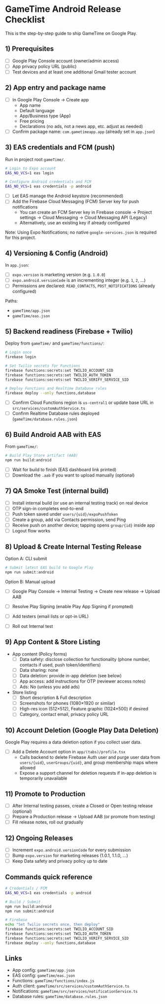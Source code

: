 # GameTime Android Release Checklist

This is the step-by-step guide to ship GameTime on Google Play.

## 1) Prerequisites
- [ ] Google Play Console account (owner/admin access)
- [ ] App privacy policy URL (public)
- [ ] Test devices and at least one additional Gmail tester account

## 2) App entry and package name
- [ ] In Google Play Console → Create app
  - App name
  - Default language
  - App/Business type (App)
  - Free pricing
  - Declarations (no ads, not a news app, etc. adjust as needed)
- [ ] Confirm package name: `com.gametimeapp.app` (already set in `app.json`)

## 3) EAS credentials and FCM (push)
Run in project root `gameTime/`.

```bash
# Login to Expo account
EAS_NO_VCS=1 eas login

# Configure Android credentials and FCM
EAS_NO_VCS=1 eas credentials -p android
```
- [ ] Let EAS manage the Android keystore (recommended)
- [ ] Add the Firebase Cloud Messaging (FCM) Server key for push notifications
  - You can create an FCM Server key in Firebase console → Project settings → Cloud Messaging → Cloud Messaging API (Legacy)
  - Alternatively, use an existing key if already configured

Note: Using Expo Notifications; no native `google-services.json` is required for this project.

## 4) Versioning & Config (Android)
In `app.json`:
- [ ] `expo.version` is marketing version (e.g. `1.0.0`)
- [ ] `expo.android.versionCode` is an incrementing integer (e.g. `1`, `2`, …)
- [ ] Permissions are declared: `READ_CONTACTS`, `POST_NOTIFICATIONS` (already configured)

Paths:
- `gameTime/app.json`
- `gameTime/eas.json`

## 5) Backend readiness (Firebase + Twilio)
Deploy from `gameTime/` and `gameTime/functions/`:

```bash
# Login once
firebase login

# Set Twilio secrets for Functions
firebase functions:secrets:set TWILIO_ACCOUNT_SID
firebase functions:secrets:set TWILIO_AUTH_TOKEN
firebase functions:secrets:set TWILIO_VERIFY_SERVICE_SID

# Deploy Functions and Realtime Database rules
firebase deploy --only functions,database
```

- [ ] Confirm Cloud Functions region is `us-central1` or update base URL in `src/services/customAuthService.ts`
- [ ] Confirm Realtime Database rules deployed (`gameTime/database.rules.json`)

## 6) Build Android AAB with EAS
From `gameTime/`:
```bash
# Build Play Store artifact (AAB)
npm run build:android
```
- [ ] Wait for build to finish (EAS dashboard link printed)
- [ ] Download the `.aab` if you want to upload manually (optional)

## 7) QA Smoke Test (internal build)
- [ ] Install internal build (or use an internal testing track) on real device
- [ ] OTP sign-in completes end-to-end
- [ ] Push token saved under `users/{uid}/expoPushToken`
- [ ] Create a group, add via Contacts permission, send Ping
- [ ] Receive push on another device; tapping opens `group/{id}` inside app
- [ ] Logout flow works

## 8) Upload & Create Internal Testing Release
Option A: CLI submit
```bash
# Submit latest EAS build to Google Play
npm run submit:android
```
Option B: Manual upload
- [ ] Google Play Console → Internal Testing → Create new release → Upload AAB

- [ ] Resolve Play Signing (enable Play App Signing if prompted)
- [ ] Add testers (email lists or opt-in URL)
- [ ] Roll out Internal test

## 9) App Content & Store Listing
- App content (Policy forms)
  - [ ] Data safety: disclose collection for functionality (phone number, contacts if used, push token/identifiers)
  - [ ] Data sharing: none
  - [ ] Data deletion: provide in-app deletion (see below)
  - [ ] App access: add instructions for OTP (reviewer access notes)
  - [ ] Ads: No (unless you add ads)
- Store listing
  - [ ] Short description & Full description
  - [ ] Screenshots for phones (1080×1920 or similar)
  - [ ] High-res icon (512×512), Feature graphic (1024×500) if desired
  - [ ] Category, contact email, privacy policy URL

## 10) Account Deletion (Google Play Data Deletion)
Google Play requires a data deletion option if you collect user data.
- [ ] Add a Delete Account option in `app/(tabs)/profile.tsx`
  - Calls backend to delete Firebase Auth user and purge user data from `users/{uid}`, `userGroups/{uid}`, and group membership maps where allowed
  - Expose a support channel for deletion requests if in-app deletion is temporarily unavailable

## 11) Promote to Production
- [ ] After Internal testing passes, create a Closed or Open testing release (optional)
- [ ] Prepare a Production release → Upload AAB (or promote from testing)
- [ ] Fill release notes, roll out gradually

## 12) Ongoing Releases
- [ ] Increment `expo.android.versionCode` for every submission
- [ ] Bump `expo.version` for marketing releases (1.0.1, 1.1.0, …)
- [ ] Keep Data safety and privacy policy up to date

## Commands quick reference
```bash
# Credentials / FCM
EAS_NO_VCS=1 eas credentials -p android

# Build / Submit
npm run build:android
npm run submit:android

# Firebase
echo "Set Twilio secrets once, then deploy"
firebase functions:secrets:set TWILIO_ACCOUNT_SID
firebase functions:secrets:set TWILIO_AUTH_TOKEN
firebase functions:secrets:set TWILIO_VERIFY_SERVICE_SID
firebase deploy --only functions,database
```

## Links
- App config: `gameTime/app.json`
- EAS config: `gameTime/eas.json`
- Functions: `gameTime/functions/index.js`
- Auth client: `gameTime/src/services/customAuthService.ts`
- Notifications: `gameTime/src/services/notificationService.ts`
- Database rules: `gameTime/database.rules.json`










